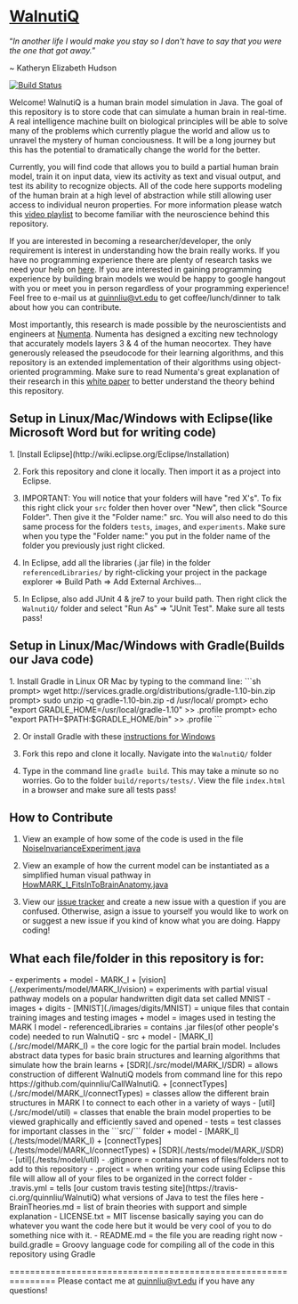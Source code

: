 [WalnutiQ](http://walnutiq.com)
==========

“*In another life I would make you stay so I don't have to say
that you were the one that got away.*”  

~ Katheryn Elizabeth Hudson

[![Build Status](https://travis-ci.org/quinnliu/WalnutiQ.png)](https://travis-ci.org/quinnliu/WalnutiQ)

Welcome! WalnutiQ is a human brain model simulation in Java. 
The goal of this repository is to store code that can 
simulate a human brain in real-time. A real intelligence machine 
built on biological principles will be able to solve many of the 
problems which currently plague the world and allow us to unravel
the mystery of human conciousness. It will be a long journey but
this has the potential to dramatically change the world for the 
better.

Currently, you will find code that allows you to build a partial 
human brain model, train it on input data, view its activity 
as text and visual output, and test its ability to recognize 
objects. All of the code here supports modeling of the human 
brain at a high level of abstraction while still allowing user
access to individual neuron properties. For more information please 
watch this [video playlist](http://www.youtube.com/playlist?list=PLPXsMt57rLtgddN0NQEmXP-FbF6wt2O-f) 
to become familiar with the neuroscience behind this repository.

If you are interested in becoming a researcher/developer, the 
only requirement is interest in understanding how the brain 
really works. If you have no programming experience there are
plenty of research tasks we need your help on [here](https://github.com/quinnliu/WalnutiQ/issues?labels=Research).
If you are interested in gaining programming experience by
building brain models we would be happy to google hangout with 
you or meet you in person regardless of your programming
experience! Feel free to e-mail us at quinnliu@vt.edu to get 
coffee/lunch/dinner to talk about how you can contribute.

Most importantly, this research is made possible by the 
neuroscientists and engineers at [Numenta](http://numenta.org/). 
Numenta has designed a exciting new technology that accurately models 
layers 3 & 4 of the human neocortex. They have generously released 
the pseudocode for their learning algorithms, and this repository is an 
extended implementation of their algorithms using object-oriented 
programming. Make sure to read Numenta's great explanation 
of their research in this [white paper](https://db.tt/FuQWQuwE) 
to better understand the theory behind this repository.

<h2>Setup in Linux/Mac/Windows with Eclipse(like Microsoft Word
    but for writing code)</h2>
1. [Install Eclipse](http://wiki.eclipse.org/Eclipse/Installation)

2. Fork this repository and clone it locally. Then import it as a 
project into Eclipse.

3. IMPORTANT: You will notice that your folders will have "red X's". 
   To fix this right click your `src` folder then hover over "New", 
   then click "Source Folder". Then give it the "Folder name:" src. 
   You will also need to do this same process for the folders 
   `tests`, `images`, and `experiments`. Make sure 
   when you type the "Folder name:" you put in the folder name of 
   the folder you previously just right clicked.

4. In Eclipse, add all the libraries (.jar file) in the folder 
   `referencedLibraries/` by right-clicking your project in 
   the package explorer => Build Path => Add External Archives...

5. In Eclipse, also add JUnit 4 & jre7 to your build path. Then 
   right click the `WalnutiQ/` folder and select "Run As" => 
   "JUnit Test". Make sure all tests pass!
  
<h2>Setup in Linux/Mac/Windows with Gradle(Builds our Java code)</h2>
1. Install Gradle in Linux OR Mac by typing to the command line:
   ```sh
   prompt> wget http://services.gradle.org/distributions/gradle-1.10-bin.zip
   prompt> sudo unzip -q gradle-1.10-bin.zip -d /usr/local/
   prompt> echo "export GRADLE_HOME=/usr/local/gradle-1.10" >> .profile
   prompt> echo "export PATH=$PATH:$GRADLE_HOME/bin" >> .profile
   ```
   
2. Or install Gradle with these [instructions for Windows](https://db.tt/DMF3ww2D)

3. Fork this repo and clone it locally. Navigate into the `WalnutiQ/` folder

4. Type in the command line `gradle build`. This may take a minute so no worries.
   Go to the folder `build/reports/tests/`. View the file `index.html` in 
   a browser and make sure all tests pass!

<h2>How to Contribute</h2>

1. View an example of how some of the code is used in the file
   [NoiseInvarianceExperiment.java](./experiments/model/MARK_I/vision/NoiseInvarianceExperiment.java)

2. View an example of how the current model can be instantiated as a simplified human visual pathway
   in [HowMARK_I_FitsInToBrainAnatomy.java](./experiments/model/MARK_I/vision/HowMARK_I_FitsInToBrainAnatomy.java)

3. View our [issue tracker](https://github.com/quinnliu/WalnutiQ/issues?state=open) and create a new issue
   with a question if you are confused. Otherwise, asign a issue to yourself you would like to work on or suggest
   a new issue if you kind of know what you are doing. Happy coding!

<h2>What each file/folder in this repository is for:</h2>
  - experiments  
      + model
          - MARK_I 
            + [vision](./experiments/model/MARK_I/vision) = experiments with partial 
              visual pathway models on a popular handwritten digit data
              set called MNIST
  - images
      + digits
          - [MNIST](./images/digits/MNIST) = unique files that contain training images 
            and testing images
      + model = images used in testing the MARK I model
  - referencedLibraries = contains .jar files(of other people's code) needed to run WalnutiQ
  - src
      + model
          - [MARK_I](./src/model/MARK_I) = the core logic for the partial brain model. 
            Includes abstract data types for basic brain structures and learning 
            algorithms that simulate how the brain learns
            + [SDR](./src/model/MARK_I/SDR) = allows construction of different WalnutiQ
              models from command line for this repo https://github.com/quinnliu/CallWalnutiQ.
            + [connectTypes](./src/model/MARK_I/connectTypes) = classes allow the different brain structures in MARK I to 
              connect to each other in a variety of ways
          - [util](./src/model/util) = classes that enable the brain model properties to be viewed
            graphically and efficiently saved and opened
  - tests = test classes for important classes in the ```src/``` folder
      + model
          - [MARK_I](./tests/model/MARK_I)
            + [connectTypes](./tests/model/MARK_I/connectTypes)
            + [SDR](./tests/model/MARK_I/SDR)
          - [util](./tests/model/util)
  - .gitignore = contains names of files/folders not to add to this repository
  - .project = when writing your code using Eclipse this file will allow all of
               your files to be organized in the correct folder
  - .travis.yml = tells [our custom travis testing site](https://travis-ci.org/quinnliu/WalnutiQ) 
                  what versions of Java to test the files here
  - BrainTheories.md = list of brain theories with support and simple explanation
  - LICENSE.txt = MIT liscense basically saying you can do whatever you want the code here but it would be very cool of you to 
                  do something nice with it.
  - README.md = the file you are reading right now
  - build.gradle = Groovy language code for compiling all of the code in this repository using Gradle

===============================================================
Please contact me at quinnliu@vt.edu if you have any questions! 